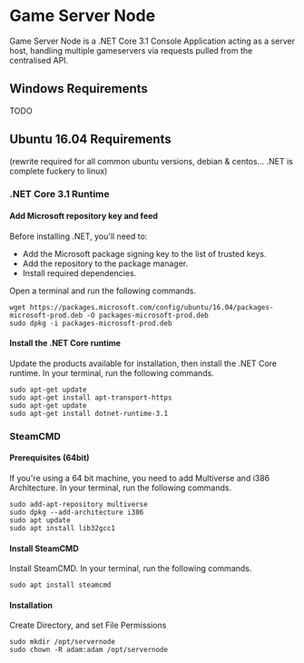 # Game Server Node

Game Server Node is a .NET Core 3.1 Console Application acting as a server host, handling multiple gameservers via requests pulled from the centralised API.

## Windows Requirements

TODO

## Ubuntu 16.04 Requirements
(rewrite required for all common ubuntu versions, debian & centos... .NET is complete fuckery to linux)

### .NET Core 3.1 Runtime

#### Add Microsoft repository key and feed
Before installing .NET, you'll need to:

* Add the Microsoft package signing key to the list of trusted keys.
* Add the repository to the package manager.
* Install required dependencies.

Open a terminal and run the following commands.

```
wget https://packages.microsoft.com/config/ubuntu/16.04/packages-microsoft-prod.deb -O packages-microsoft-prod.deb
sudo dpkg -i packages-microsoft-prod.deb
```

#### Install the .NET Core runtime
Update the products available for installation, then install the .NET Core runtime. In your terminal, run the following commands.

```
sudo apt-get update
sudo apt-get install apt-transport-https
sudo apt-get update
sudo apt-get install dotnet-runtime-3.1
```

### SteamCMD

#### Prerequisites (64bit)

If you're using a 64 bit machine, you need to add Multiverse and i386 Architecture. In your terminal, run the following commands.

```
sudo add-apt-repository multiverse
sudo dpkg --add-architecture i386
sudo apt update
sudo apt install lib32gcc1
```

#### Install SteamCMD 

Install SteamCMD. In your terminal, run the following commands.

```
sudo apt install steamcmd
```

#### Installation

Create Directory, and set File Permissions

```
sudo mkdir /opt/servernode
sudo chown -R adam:adam /opt/servernode
```

